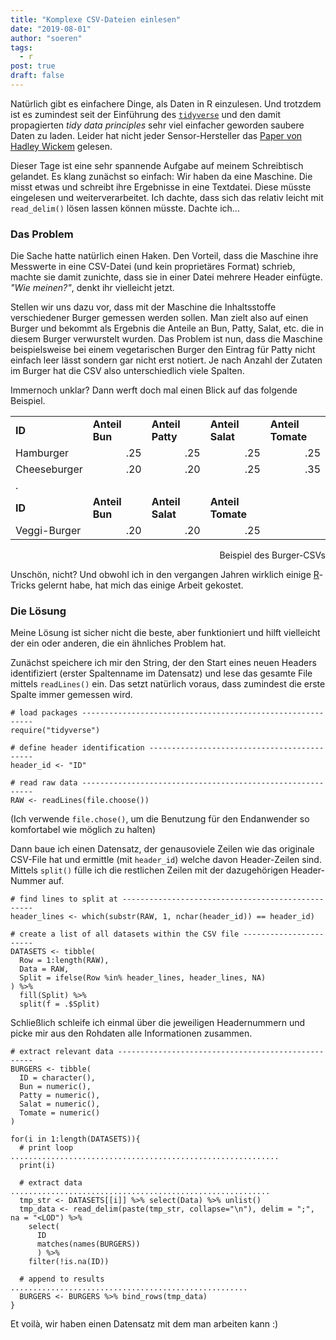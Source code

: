```yaml
---
title: "Komplexe CSV-Dateien einlesen"
date: "2019-08-01"
author: "soeren"
tags: 
  - r
post: true
draft: false
---
```


Natürlich gibt es einfachere Dinge, als Daten in R einzulesen. Und trotzdem ist es zumindest seit der Einführung des [`tidyverse`](https://www.tidyverse.org/) und den damit propagierten *tidy data principles* sehr viel einfacher geworden saubere Daten zu laden. Leider hat nicht jeder Sensor-Hersteller das [Paper von Hadley Wickem](https://www.jstatsoft.org/index.php/jss/article/view/v059i10/v59i10.pdf) gelesen.

Dieser Tage ist eine sehr spannende Aufgabe auf meinem Schreibtisch gelandet. Es klang zunächst so einfach: Wir haben da eine Maschine. Die misst etwas und schreibt ihre Ergebnisse in eine Textdatei. Diese müsste eingelesen und weiterverarbeitet. Ich dachte, dass sich das relativ leicht mit `read_delim()` lösen lassen können müsste. Dachte ich...

### Das Problem

Die Sache hatte natürlich einen Haken. Den Vorteil, dass die Maschine ihre Messwerte in eine CSV-Datei (und kein proprietäres Format) schrieb, machte sie damit zunichte, dass sie in einer Datei mehrere Header einfügte. *"Wie meinen?"*, denkt ihr vielleicht jetzt.

Stellen wir uns dazu vor, dass mit der Maschine die Inhaltsstoffe verschiedener Burger gemessen werden sollen. Man zielt also auf einen Burger und bekommt als Ergebnis die Anteile an Bun, Patty, Salat, etc. die in diesem Burger verwurstelt wurden. Das Problem ist nun, dass die Maschine beispielsweise bei einem vegetarischen Burger den Eintrag für Patty nicht einfach leer lässt sondern gar nicht erst notiert. Je nach Anzahl der Zutaten im Burger hat die CSV also unterschiedlich viele Spalten.

Immernoch unklar? Dann werft doch mal einen Blick auf das folgende Beispiel.

<table>
	<colgroup>
		<col width="20%" />
		<col width="20%"/>
        <col width="20%" />
        <col width="20%" />
        <col width="20%" />
	</colgroup>
	<tbody>
        <tr>
            <td><b>ID</b></td>
            <td><b>Anteil Bun</b></td>
            <td><b>Anteil Patty</b></td>
            <td><b>Anteil Salat</b></td>
            <td><b>Anteil Tomate</b></td>
        </tr>
        <tr>
            <td>Hamburger</td>
            <td align="right">.25</td>
            <td align="right">.25</td>
            <td align="right">.25</td>
            <td align="right">.25</td>
        </tr>
        <tr>
            <td>Cheeseburger</td>
            <td align="right">.20</td>
            <td align="right">.20</td>
            <td align="right">.25</td>
            <td align="right">.35</td>
        </tr>
        <tr><td>.</td><td></td><td></td><td></td><td></td></tr>
        <tr>
            <td><b>ID</b></td>
            <td><b>Anteil Bun</b></td>
            <td><b>Anteil Salat</b></td>
            <td><b>Anteil Tomate</b></td>
            <td></td>
        </tr>
        <tr>
            <td>Veggi-Burger</td>
            <td align="right">.20</td>
            <td align="right">.20</td>
            <td align="right">.25</td>
            <td></td>
        </tr>
	</tbody>
</table>
<p style="text-align:right">Beispiel des Burger-CSVs</p>



Unschön, nicht? Und obwohl ich in den vergangen Jahren wirklich einige [R](/tags/r)-Tricks gelernt habe, hat mich das einige Arbeit gekostet. 

### Die Lösung

Meine Lösung ist sicher nicht die beste, aber funktioniert und hilft vielleicht der ein oder anderen, die ein ähnliches Problem hat. 

Zunächst speichere ich mir den String, der den Start eines neuen Headers identifiziert (erster Spaltenname im Datensatz) und lese das gesamte File mittels `readLines()` ein. Das setzt natürlich voraus, dass zumindest die erste Spalte immer gemessen wird.

```
# load packages -----------------------------------------------------------
require("tidyverse")

# define header identification --------------------------------------------
header_id <- "ID"

# read raw data -----------------------------------------------------------
RAW <- readLines(file.choose())
```

(Ich verwende `file.chose()`, um die Benutzung für den Endanwender so komfortabel wie möglich zu halten)

Dann baue ich einen Datensatz, der genausoviele Zeilen wie das originale CSV-File hat und ermittle (mit `header_id`) welche davon Header-Zeilen sind. Mittels `split()` fülle ich die restlichen Zeilen mit der dazugehörigen Header-Nummer auf.

```
# find lines to split at --------------------------------------------------
header_lines <- which(substr(RAW, 1, nchar(header_id)) == header_id)

# create a list of all datasets within the CSV file -----------------------
DATASETS <- tibble(
  Row = 1:length(RAW),
  Data = RAW,
  Split = ifelse(Row %in% header_lines, header_lines, NA)
) %>%
  fill(Split) %>% 
  split(f = .$Split)
```

Schließlich schleife ich einmal über die jeweiligen Headernummern und picke mir aus den Rohdaten alle Informationen zusammen.

```
# extract relevant data ---------------------------------------------------
BURGERS <- tibble(
  ID = character(),
  Bun = numeric(), 
  Patty = numeric(),
  Salat = numeric(),
  Tomate = numeric()
)

for(i in 1:length(DATASETS)){
  # print loop ............................................................
  print(i)
  
  # extract data ..........................................................
  tmp_str <- DATASETS[[i]] %>% select(Data) %>% unlist()
  tmp_data <- read_delim(paste(tmp_str, collapse="\n"), delim = ";", na = "<LOD") %>% 
    select(
      ID
      matches(names(BURGERS))
      ) %>%
    filter(!is.na(ID))
  
  # append to results .....................................................
  BURGERS <- BURGERS %>% bind_rows(tmp_data) 
}
```

Et voilà, wir haben einen Datensatz mit dem man arbeiten kann :)

